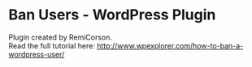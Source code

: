 Ban Users - WordPress Plugin
===================

Plugin created by RemiCorson.
<br />
Read the full tutorial here: http://www.wpexplorer.com/how-to-ban-a-wordpress-user/
